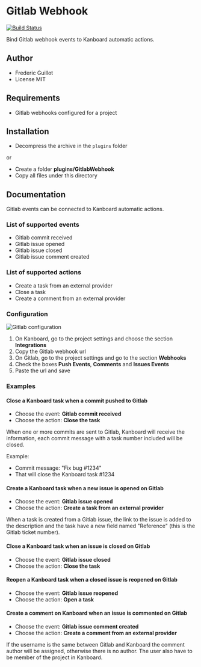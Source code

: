 Gitlab Webhook
==============

[![Build Status](https://travis-ci.org/kanboard/plugin-gitlab-webhook.svg?branch=master)](https://travis-ci.org/kanboard/plugin-gitlab-webhook)

Bind Gitlab webhook events to Kanboard automatic actions.

Author
------

- Frederic Guillot
- License MIT

Requirements
------------

- Gitlab webhooks configured for a project

Installation
------------

- Decompress the archive in the `plugins` folder

or

- Create a folder **plugins/GitlabWebhook**
- Copy all files under this directory

Documentation
-------------

Gitlab events can be connected to Kanboard automatic actions.

### List of supported events

- Gitlab commit received
- Gitlab issue opened
- Gitlab issue closed
- Gitlab issue comment created

### List of supported actions

- Create a task from an external provider
- Close a task
- Create a comment from an external provider

### Configuration

![Gitlab configuration](http://kanboard.net/screenshots/documentation/gitlab-webhooks.png)

1. On Kanboard, go to the project settings and choose the section **Integrations**
2. Copy the Gitlab webhook url
3. On Gitlab, go to the project settings and go to the section **Webhooks**
4. Check the boxes **Push Events**, **Comments** and **Issues Events**
5. Paste the url and save

### Examples

#### Close a Kanboard task when a commit pushed to Gitlab

- Choose the event: **Gitlab commit received**
- Choose the action: **Close the task**

When one or more commits are sent to Gitlab, Kanboard will receive the information, each commit message with a task number included will be closed.

Example:

- Commit message: "Fix bug #1234"
- That will close the Kanboard task #1234

#### Create a Kanboard task when a new issue is opened on Gitlab

- Choose the event: **Gitlab issue opened**
- Choose the action: **Create a task from an external provider**

When a task is created from a Gitlab issue, the link to the issue is added to the description and the task have a new field named "Reference" (this is the Gitlab ticket number).

#### Close a Kanboard task when an issue is closed on Gitlab

- Choose the event: **Gitlab issue closed**
- Choose the action: **Close the task**

#### Reopen a Kanboard task when a closed issue is reopened on Gitlab

- Choose the event: **Gitlab issue reopened**
- Choose the action: **Open a task**

#### Create a comment on Kanboard when an issue is commented on Gitlab

- Choose the event: **Gitlab issue comment created**
- Choose the action: **Create a comment from an external provider**

If the username is the same between Gitlab and Kanboard the comment author will be assigned, otherwise there is no author.
The user also have to be member of the project in Kanboard.
